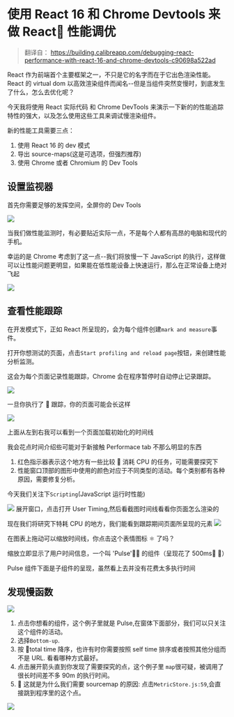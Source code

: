 # 使用 React 16 和 Chrome Devtools 来做 React 性能调优

> 翻译自：
> https://building.calibreapp.com/debugging-react-performance-with-react-16-and-chrome-devtools-c90698a522ad

React 作为前端首个主要框架之一，不只是它的名字而在于它出色渲染性能。React 的 virtual dom 以高效渲染组件而闻名--但是当组件突然变慢时，到底发生了什么，怎么去优化呢？

今天我将使用 React 实际代码 和 Chrome DevTools 来演示一下新的的性能追踪特性的强大，以及怎么使用这些工具来调试慢渲染组件。

新的性能工具需要三点：

1. 使用 React 16 的 dev 模式
2. 导出 source-maps(这是可选项，但强烈推荐)
3. 使用 Chrome 或者 Chromium 的 Dev Tools

## 设置监视器

首先你需要足够的发挥空间，全屏你的 Dev Tools

![](https://cdn-images-1.medium.com/max/1600/1*-vtAWWryE6dtsPXkuOU7xQ.gif)

当我们做性能监测时，有必要贴近实际一点，不是每个人都有高昂的电脑和现代的手机。

幸运的是 Chrome 考虑到了这一点--我们将放慢一下 JavaScript 的执行，这样做可以让性能问题更明显，如果能在低性能设备上快速运行，那么在正常设备上绝对飞起

![](https://cdn-images-1.medium.com/max/1600/1*aL8cq4bJxsH4RcTFblGfBg.gif)

## 查看性能跟踪

在开发模式下，正如 React 所呈现的，会为每个组件创建`mark and measure`事件。

打开你想测试的页面，点击`Start profiling and reload page`按钮，来创建性能分析监测。

这会为每个页面记录性能跟踪，Chrome 会在程序暂停时自动停止记录跟踪。

![](https://cdn-images-1.medium.com/max/1600/1*KXQKkbo8Ujfd8JcRDK9RAA.gif)

一旦你执行了  跟踪，你的页面可能会长这样

![](https://cdn-images-1.medium.com/max/2000/1*JH7OdBXRtDjxLUqGT3b51A.png)

上面从左到右我可以看到一个页面加载初始化的时间线

我会花点时间介绍些可能对于新接触 Performace tab 不那么明显的东西

1. 红色指示器表示这个地方有一些比较  消耗 CPU 的任务，可能需要探究下
2. 性能窗口顶部的图形中使用的颜色对应于不同类型的活动。每个类别都有各种原因，需要修复分析。

今天我们关注下`Scripting`(JavaScript 运行时性能)

![](https://cdn-images-1.medium.com/max/1600/1*h9vfKotosTZEb27YhtvpdA.gif)
展开窗口，点击打开 User Timing,然后看截图时间线看看你页面怎么渲染的

现在我们将研究下特耗 CPU 的地方，我们能看到跟踪期间页面所呈现的元素
![](https://cdn-images-1.medium.com/max/2000/1*CsggR2GWwz_E7P68sYGJJA.gif)

在图表上拖动可以缩放时间线，你点击这个表情图标 ⚛️ 了吗？

缩放立即显示了用户时间信息，一个叫 'Pulse' 的组件（呈现花了 500ms ）

Pulse 组件下面是子组件的呈现，虽然看上去并没有花费太多执行时间

## 发现慢函数

![](https://cdn-images-1.medium.com/max/2000/1*q5jXMcIIefR9e_Vhc-kXRQ.png)

1. 点击你想看的组件，这个例子里就是 Pulse,在窗体下面部分，我们可以只关注这个组件的活动。
2. 选择`Bottom-up`.
3. 按 total time 降序，也许有时你需要按照 self time 排序或者按照其他分组而不是 URL. 看看哪种方式最好。
4. 点击展开箭头直到你发现了需要探究的点，这个例子里 `map`很可疑，被调用了很长时间差不多 90m 的执行时间。
5.  这就是为什么我们需要 sourcemap 的原因: 点击`MetricStore.js:59`,会直接跳到程序里的这个点。

![](https://cdn-images-1.medium.com/max/1600/1*X-Wkg_xcIr3cJEDMFhav6A.png)

